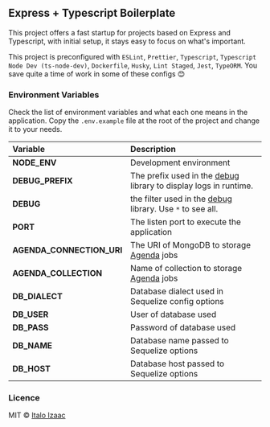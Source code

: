 ## Express + Typescript Boilerplate

This project offers a fast startup for projects based on Express and Typescript, with initial setup, it stays easy to focus on what's important.

This project is preconfigured with `ESLint`, `Prettier`, `Typescript`, `Typescript Node Dev (ts-node-dev)`, `Dockerfile`, `Husky`, `Lint Staged`, `Jest`, `TypeORM`. You save quite a time of work in some of these configs 😊

### Environment Variables

Check the list of environment variables and what each one means in the application. Copy the `.env.example` file at the root of the project and change it to your needs.

| Variable                  | Description                                                                                             |
| :------------------------ | :------------------------------------------------------------------------------------------------------ |
| **NODE_ENV**              | Development environment                                                                                 |
| **DEBUG_PREFIX**          | The prefix used in the [debug](https://www.npmjs.com/package/debug) library to display logs in runtime. |
| **DEBUG**                 | the filter used in the [debug](https://www.npmjs.com/package/debug) library. Use `*` to see all.        |
| **PORT**                  | The listen port to execute the application                                                              |
| **AGENDA_CONNECTION_URI** | The URI of MongoDB to storage [Agenda](https://www.npmjs.com/package/agenda) jobs                       |
| **AGENDA_COLLECTION**     | Name of collection to storage [Agenda](https://www.npmjs.com/package/agenda) jobs                       |
| **DB_DIALECT**            | Database dialect used in Sequelize config options                                                       |
| **DB_USER**               | User of database used                                                                                   |
| **DB_PASS**               | Password of database used                                                                               |
| **DB_NAME**               | Database name passed to Sequelize options                                                               |
| **DB_HOST**               | Database host passed to Sequelize options                                                               |

### Licence

MIT &copy; [Italo Izaac](https://github.com/italoiz)
